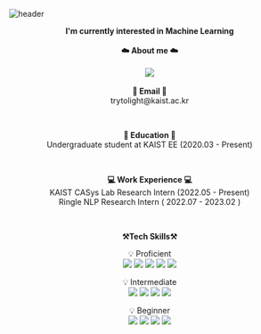 ![header](https://capsule-render.vercel.app/api?type=waving&color=dfe4f0&height=300&section=header&text=Younghwan's%20GitHub&fontSize=50&animation=fadeIn)
<br>

<p align="center">
    <Strong>I'm currently interested in Machine Learning</Strong> <br><br>
    <Strong>☁️ About me ☁️</Strong><br><br>
   <a href="https://www.linkedin.com/in/younghwan0120/"><img src="https://img.shields.io/badge/-LinkedIn-blue?style=flat-square&logo=Linkedin&logoColor=white"/></a>
<br><br>
<Strong>📧 Email 📧</Strong><br>trytolight@kaist.ac.kr<br>

</p>

<br>

<p align="center">
    <Strong>🏫 Education 🏫 </strong><br>
    Undergraduate student at KAIST EE (2020.03 - Present)<br>
</p>

<br>

<p align="center">
    <Strong>💻 Work Experience 💻 </strong><br>
    KAIST CASys Lab Research Intern (2022.05 - Present)<br>
    Ringle NLP Research Intern ( 2022.07 - 2023.02 )<br>
</p>

<br>

<p align="center">
    <Strong>⚒️Tech Skills⚒️</Strong><br>
</p>

<p align="center" display="inline-block">
    💡 Proficient <br>
    <img src="https://img.shields.io/badge/C-A8B9CC?style=for-the-badge&logo=C&logoColor=white">
    <img src="https://img.shields.io/badge/Python-3776AB?style=for-the-badge&logo=Python&logoColor=white">
    <img src = https://img.shields.io/badge/PyTorch-EE4C2C?style=for-the-badge&logo=PyTorch&logoColor=white>
    <img src="https://img.shields.io/badge/Pandas-150458?style=for-the-badge&logo=Pandas&logoColor=white">
    <img src="https://img.shields.io/badge/Numpy-013243?style=for-the-badge&logo=Numpy&logoColor=white">
</p>
<p align="center" display="inline-block">
    💡 Intermediate <br>
    <img src="https://img.shields.io/badge/mysql-4479A1?style=for-the-badge&logo=mysql&logoColor=white">
    <img src="https://img.shields.io/badge/git-F05032?style=for-the-badge&logo=git&logoColor=white">
    <img src="https://img.shields.io/badge/Linux-FCC624?style=for-the-badge&logo=Linux&logoColor=white">
    <img src="https://img.shields.io/badge/Tensorflow-FF6F00?style=for-the-badge&logo=Tensorflow&logoColor=white">    
</p>
<p align="center" display="inline-block">
    💡 Beginner <br>
    <img src="https://img.shields.io/badge/Java-ED8B00?style=for-the-badge&logo=Jameson&logoColor=white">
    <img src="https://img.shields.io/badge/css-1572B6?style=for-the-badge&logo=css3&logoColor=white">
    <img src="https://img.shields.io/badge/html-E34F26?style=for-the-badge&logo=html5&logoColor=white">
    <img src="https://img.shields.io/badge/Docker-2496ED?style=for-the-badge&logo=Docker&logoColor=white">
    
</p>

<br>
